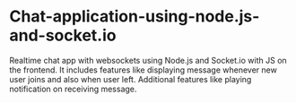 # Chat-application-using-node.js-and-socket.io
Realtime chat app with websockets using Node.js and Socket.io with JS on the frontend. It includes features like displaying message whenever new user joins and also when user left. Additional features like playing notification on receiving message.
